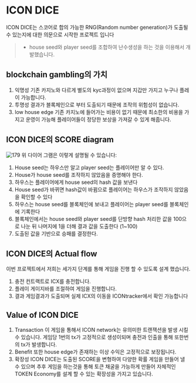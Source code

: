 # ICON DICE 
ICON DICE는 스코어로 합의 가능한 RNG(Random number generation)가 도출될 수 있는지에 대한 의문으로 시작한 프로젝트 입니다
> - house seed와 player seed를 조합하여 난수생성을 하는 것을 이용해서 개발했습니다.

## blockchain gambling의 가치
 1. 익명성
기존 카지노와 다르게 별도의 kyc과정이 없으며 지갑만 가지고 누구나 플레이 가능합니다.
 2. 투명성
결과가 블록체인으로 부터 도출되기 때문에 조작의 위험성이 없습니다.
 3. low house edge
기존 카지노에 들어가는 비용이 없기 때문에 최소한의 비용을 가지고 운영이 가능해 플레이어들이 정당한 보상을 가져갈 수 있게 해줍니다.
  
## ICON DICE의  SCORE diagram
![179](https://user-images.githubusercontent.com/45279839/49357852-fb752d80-f713-11e8-92de-a5db289060ff.png)
위 다이어 그램은 이렇게 설명될 수 있습니다:
 1. House seed는 하우스만 알고 player seed는 플레이어만 알 수 있다.
 2. House가 house seed를 조작하지 않았음을 증명해야 한다.
 3. 하우스는 플레이어에게 house seed의 hash 값을 보낸다
 4. House seed가 바뀌면 hash값이 바뀜으로 플레이어는 하우스가 조작하지 않았음을 확인할 수 있다
 5. 하우스는 house seed를 블록체인에 보내고 플레이어는 player seed를 블록체인에 기록한다
 6. 블록체인에서는 house seed와 player seed를 단방향 hash 처리한 값을 100으로 나눈 뒤 나머지에 1을 더해 결과 값을 도출한다 (1~100)
 7. 도출된 값을 기반으로 승패를 결정한다.

## ICON DICE의 Actual flow
이번 프로젝트에서 저희는 세가지 단계를 통해 게임을 진행 할 수 있도록 설계 했습니다.
1. 충전
컨트랙트로 ICX를 충전합니다.
2. 플레이
게이지바를 조절하여 게임을 진행합니다.
3. 결과
게임결과가 도출되며 실제 ICX의 이동을 ICONtracker에서 확인 가능합니다

## Value of ICON DICE
1. Transaction 
이 게임을 통해서 ICON network는 유의미한 트랜잭션을 발생 시킬 수 있습니다.
게임당 1번의 tx가 고정적으로 생성이되며 충전과 인출을 통해 또한번의 tx가 발생합니다.
2. Benefit
또한 house edge가 존재하는 이상 수익은 고정적으로 보장됩니다.
3. 확장성
 ICON DICE는 도출된 SCORE을 변형하여 다양한 확률 게임을 만들어 낼 수 있으며 
 추후 게임을 하는것을 통해 토큰 채굴을 가능하게 만들어 자체적인 TOKEN Economy를 설계 할 수 있는 확장성을 가지고 있습니다.
 
 
